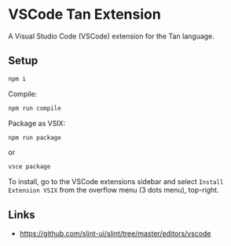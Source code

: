 # VSCode Tan Extension

A Visual Studio Code (VSCode) extension for the Tan language.

## Setup

```sh
npm i
```

Compile:

```sh
npm run compile
```

Package as VSIX:

```sh
npm run package
```

or

```sh
vsce package
```

To install, go to the VSCode extensions sidebar and select `Install Extension VSIX` from the overflow menu (3 dots menu), top-right.

## Links

- https://github.com/slint-ui/slint/tree/master/editors/vscode

